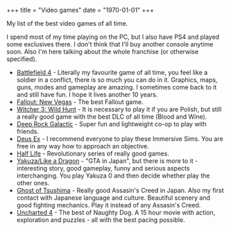 +++
title = "Video games"
date = "1970-01-01"
+++

My list of the best video games of all time.
<!--more-->

I spend most of my time playing on the PC, but I also have PS4 and played some exclusives there. I don't think that I'll buy another console anytime soon. Also I'm here talking about the whole franchise (or otherwise specified).

- [Battlefield 4](https://en.wikipedia.org/wiki/Battlefield_4) - Literally my favourite game of all time, you feel like a soldier in a conflict, there is so much you can do in it. Graphics, maps, guns, modes and gameplay are amazing. I sometimes come back to it and still have fun. I hope it lives another 10 years.
- [Fallout: New Vegas](https://en.wikipedia.org/wiki/Fallout%3A_New_Vegas) - The best Fallout game.
- [Witcher 3: Wild Hunt](https://en.wikipedia.org/wiki/The_Witcher_3%3A_Wild_Hunt) - It is necessary to play it if you are Polish, but still a really good game with the best DLC of all time (Blood and Wine).
- [Deep Rock Galactic](https://en.wikipedia.org/wiki/Deep_Rock_Galactic) - Super fun and lightweight co-op to play with friends.
- [Deus Ex](https://en.wikipedia.org/wiki/Deus_Ex) - I recommend everyone to play these Immersive Sims. You are free in any way how to approach an objective.
- [Half Life](https://en.wikipedia.org/wiki/Half-Life_(video_game)) - Revolutionary series of really good games.
- [Yakuza/Like a Dragon](https://en.wikipedia.org/wiki/Yakuza_(franchise)) - "GTA in Japan", but there is more to it - interesting story, good gameplay, funny and serious aspects interchanging. You play Yakuza 0 and then decide whether play the other ones.
- [Ghost of Tsushima](https://en.wikipedia.org/wiki/Ghost_of_Tsushima) - Really good Assasin's Creed in Japan. Also my first contact with Japanese language and culture. Beautiful scenery and good fighting mechanics. Play it instead of any Assasin's Creed.
- [Uncharted 4](https://en.wikipedia.org/wiki/Uncharted_4:_A_Thief%27s_End) - The best of Naughty Dog. A 15 hour movie with action, exploration and puzzles - all with the best pacing possible.
